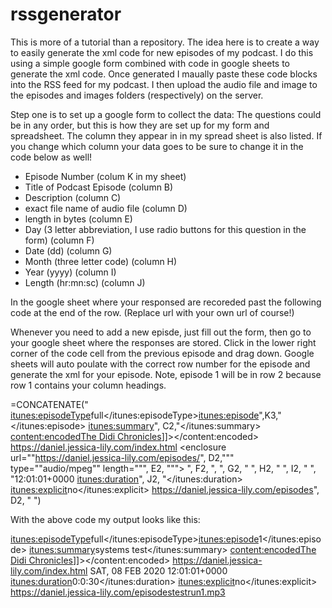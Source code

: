 # rssgenerator
This is more of a tutorial than a repository.  The idea here is to create a way to easily generate the xml code for new episodes of my podcast.  I do this using a simple google form combined with code in google sheets to generate the xml code. Once generated I maually paste these code blocks into the RSS feed for my podcast.  I then upload the audio file and image to the episodes and images folders (respectively) on the server.

Step one is to set up a google form to collect the data:
The questions could be in any order, but this is how they are set up for my form and spreadsheet.  The column they appear in in my spread sheet is also listed.  If you change which column your data goes to be sure to change it in the code below as well!

<ul>
  <li>Episode Number (colum K in my sheet)
  <li>Title of Podcast Episode (column B)
  <li>Description (column C)
  <li>exact file name of audio file (column D)
  <li>length in bytes (column E)
  <li>Day (3 letter abbreviation, I use radio buttons for this question in the form) (column F)
  <li>Date (dd) (column G)
  <li>Month (three letter code) (column H)
  <li>Year (yyyy) (column I)
  <li>Length (hr:mn:sc) (column J)
  </ul>
  In the google sheet where your responsed are recoreded past the following code at the end of the row. (Replace url with your own url of course!)
  
  Whenever you need to add a new episde, just fill out the form, then go to your google sheet where the responses are stored.  Click in the lower right corner of the code cell from the previous episode and drag down.  Google sheets will auto poulate with the correct row number for the episode and generate the xml for your episode.  Note, episode 1 will be in row 2 because row 1 contains your column headings.
  


=CONCATENATE("<item> <itunes:episodeType>full</itunes:episodeType><itunes:episode>",K3,"</itunes:episode><title>", B2,"</title> <itunes:summary>", C2,"</itunes:summary> <description><content:encoded><![CDATA[", C2, "<br><a href=""https://daniel.jessica-lily.com/index.html"">The Didi Chronicles</a>]]></content:encoded></description> <link>https://daniel.jessica-lily.com/index.html</link> <enclosure url=""https://daniel.jessica-lily.com/episodes/", D2,""" type=""audio/mpeg"" length=""", E2, """></enclosure> <pubDate>", F2, ", ", G2, " ", H2, " ", I2, " ", "12:01:01+0000</pubDate> <itunes:duration>", J2, "</itunes:duration> <itunes:explicit>no</itunes:explicit> <guid>https://daniel.jessica-lily.com/episodes", D2, "</guid> </item>")
  
With the above code my output looks like this: 

<item> <itunes:episodeType>full</itunes:episodeType><itunes:episode>1</itunes:episode><title>testrun1</title> <itunes:summary>systems test</itunes:summary> <description><content:encoded><![CDATA[systems test<br><a href="https://daniel.jessica-lily.com/index.html">The Didi Chronicles</a>]]></content:encoded></description> <link>https://daniel.jessica-lily.com/index.html</link> <enclosure url="https://daniel.jessica-lily.com/episodes/testrun1.mp3" type="audio/mpeg" length="1195280"></enclosure> <pubDate>SAT, 08 FEB 2020 12:01:01+0000</pubDate> <itunes:duration>0:0:30</itunes:duration> <itunes:explicit>no</itunes:explicit> <guid>https://daniel.jessica-lily.com/episodestestrun1.mp3</guid> </item>
  
